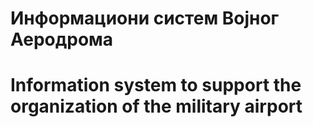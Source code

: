 # Информациони систем Војног Аеродрома
# Information system to support the organization of the military airport
